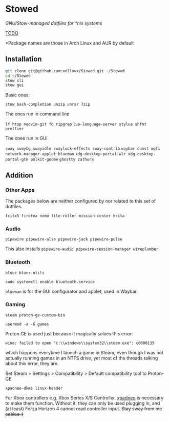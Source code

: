 # Stowed

_GNU/Stow-managed dotfiles for *nix systems_

[TODO](./TODO.md)

*Package names are those in Arch Linux and AUR by default

## Installation

```bash
git clone git@github.com:vollowx/Stowed.git ~/Stowed
cd ~/Stowed
stow cli
stow gui
```

Basic ones:

`stow bash-completion unzip unrar 7zip`

The ones run in command line

`lf htop neovim-git fd ripgrep`
`lua-language-server stylua shfmt prettier`

The ones run in GUI

`sway swaybg swayidle swaylock-effects sway-contrib`
`waybar dunst wofi network-manager-applet blueman`
`xdg-desktop-portal-wlr xdg-desktop-portal-gtk polkit-gnome`
`ghostty zathura`

## Addition

### Other Apps

The packages below are neither configured by nor related to this set of
dotfiles.

`fcitx5 firefox nemo file-roller mission-center krita`

### Audio

`pipewire pipewire-alsa pipewire-jack pipewire-pulse`

This also installs `pipewire-audio pipewire-session-manager wireplumber`

### Bluetooth

`bluez bluez-utils`

`sudo systemctl enable bluetooth.service`

`blueman` is for the GUI configurator and applet, used in Waybar.

### Gaming

`steam proton-ge-custom-bin`

`usermod -a -G games`

Proton GE is used just because it magically solves this error:

`wine: failed to open "c:\\windows\\system32\\steam.exe": c0000135`

which happens everytime I launch a game in Steam, even though I was not actually
running games in an NTFS drive, yet most of the threads talking about this
error, they are.

Set Steam > Settings > Compatibility > Default compatibility tool to Proton-GE.

`xpadneo-dkms linux-header`

For Xbox controllers e.g. Xbox Series X/S Controller,
[xpadneo](https://github.com/atar-axis/xpadneo) is necessary to make them
function. Without it, they can only be used plugging in, and (at least) Forza
Horizon 4 cannot read controller input.
<del>Stay sway from me cables :)</del>
